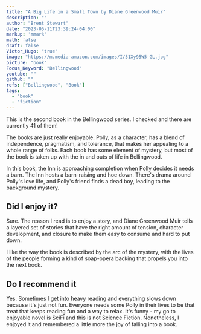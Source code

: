 ```yaml
---
title: "A Big Life in a Small Town by Diane Greenwood Muir"
description: ""
author: "Brent Stewart"
date: "2023-05-11T23:39:24-04:00"
markup: 'mmark'
math: false
draft: false
Victor_Hugo: "true"
image: "https://m.media-amazon.com/images/I/51Xy95W5-GL.jpg"
picture: "book"
Focus_Keyword: "Bellingwood"
youtube: ""
github: ""
refs: ["Bellingwood", "Book"]
tags:
  - "book"
  - "fiction"
---
```


 This is the second book in the Bellingwood series.  I checked and there are currently 41 of them!
 
 The books are just really enjoyable.  Polly, as a character, has a blend of independence, pragmatism, and tolerance, that makes her appealing to a whole range of folks.  Each book has some element of mystery, but most of the book is taken up with the in and outs of life in Bellingwood.

 In this book, the Inn is approaching completion when Polly decides it needs a barn.  The Inn hosts a barn-raising and hoe down.  There's drama around Polly's love life, and Polly's friend finds a dead boy, leading to the background mystery.

## Did I enjoy it?
Sure.  The reason I read is to enjoy a story, and Diane Greenwood Muir tells a layered set of stories that have the right amount of tension, character development, and closure to make them easy to consume and hard to put down.

I like the way the book is described by the arc of the mystery, with the lives of the people forming a kind of soap-opera backing that propels you into the next book.

 ## Do I recommend it
Yes.  Sometimes I get into heavy reading and everything slows down because it's just not fun.  Everyone needs some Polly in their lives to be that treat that keeps reading fun and a way to relax.  It's funny - my go to enjoyable novel is SciFi and this is not Science Fiction.  Nonetheless, I enjoyed it and remembered a little more the joy of falling into a book.